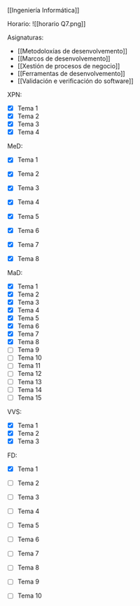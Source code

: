 [[Ingeniería Informática]]

Horario:
![[horario Q7.png]]

Asignaturas:
+ [[Metodoloxías de desenvolvemento]]
+ [[Marcos de desenvolvemento]]
+ [[Xestión de procesos de negocio]]
+ [[Ferramentas de desenvolvemento]]
+ [[Validación e verificación do software]]

XPN:
+ [x] Tema 1
+ [x] Tema 2
+ [x] Tema 3
+ [x] Tema 4

MeD:
+ [x] Tema 1
+ [x] Tema 2
+ [x] Tema 3
+ [x] Tema 4
+ [x] Tema 5
+ [x] Tema 6
+ [x] Tema 7
+ [x] Tema 8


MaD:
+ [x] Tema 1
+ [x] Tema 2
+ [x] Tema 3
+ [x] Tema 4
+ [x] Tema 5
+ [x] Tema 6
+ [x] Tema 7
+ [x] Tema 8
+ [ ] Tema 9
+ [ ] Tema 10
+ [ ] Tema 11
+ [ ] Tema 12
+ [ ] Tema 13
+ [ ] Tema 14
+ [ ] Tema 15

VVS:
+ [x] Tema 1
+ [x] Tema 2
+ [x] Tema 3

FD:
+ [x] Tema 1
+ [ ] Tema 2
+ [ ] Tema 3
+ [ ] Tema 4
+ [ ] Tema 5
+ [ ] Tema 6
+ [ ] Tema 7
+ [ ] Tema 8
+ [ ] Tema 9
+ [ ] Tema 10

